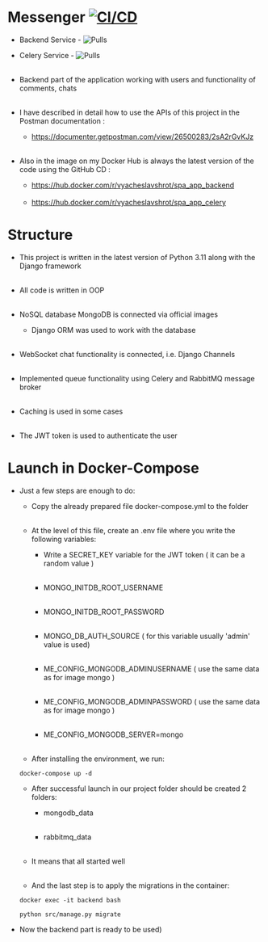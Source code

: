 # Messenger [![CI/CD](https://github.com/VyacheslavShrot/SpaApp/actions/workflows/cd.yml/badge.svg)](https://github.com/VyacheslavShrot/SpaApp/actions/workflows/cd.yml)  <br>

- Backend Service - ![Pulls](https://img.shields.io/docker/pulls/vyacheslavshrot/spa_app_backend)<br>
- Celery Service - ![Pulls](https://img.shields.io/docker/pulls/vyacheslavshrot/spa_app_celery)<br><br>

- Backend part of the application working with users and functionality of comments, chats<br><br>
- I have described in detail how to use the APIs of this project in the Postman documentation :
  - https://documenter.getpostman.com/view/26500283/2sA2rGvKJz
<br><br>
- Also in the image on my Docker Hub is always the latest version of the code using the GitHub CD :
  - https://hub.docker.com/r/vyacheslavshrot/spa_app_backend
<br><br>
  - https://hub.docker.com/r/vyacheslavshrot/spa_app_celery

# Structure

- This project is written in the latest version of Python 3.11 along with the Django framework<br><br>

- All code is written in OOP<br><br>

- NoSQL database MongoDB is connected via official images
  - Django ORM was used to work with the database<br><br>

- WebSocket chat functionality is connected, i.e. Django Channels<br><br>

- Implemented queue functionality using Celery and RabbitMQ message broker<br><br>

- Caching is used in some cases<br><br>

- The JWT token is used to authenticate the user

# Launch in Docker-Compose

- Just a few steps are enough to do:
  - Copy the already prepared file docker-compose.yml to the folder<br><br>
  
  - At the level of this file, create an .env file where you write the following variables:
    - Write a SECRET_KEY variable for the JWT token ( it can be a random value )<br><br>

    - MONGO_INITDB_ROOT_USERNAME<br><br>

    - MONGO_INITDB_ROOT_PASSWORD<br><br>
    
    - MONGO_DB_AUTH_SOURCE ( for this variable usually 'admin' value is used)<br><br>
    
    - ME_CONFIG_MONGODB_ADMINUSERNAME ( use the same data as for image mongo )<br><br>

    - ME_CONFIG_MONGODB_ADMINPASSWORD ( use the same data as for image mongo )<br><br>
    
    - ME_CONFIG_MONGODB_SERVER=mongo<br><br>

  - After installing the environment, we run:
  ```
  docker-compose up -d
  ```
  
  - After successful launch in our project folder should be created 2 folders:
    - mongodb_data<br><br>
    
    - rabbitmq_data<br><br>
    
  - It means that all started well<br><br>
  
  - And the last step is to apply the migrations in the container:
  ```
  docker exec -it backend bash
  ```
  ```
  python src/manage.py migrate
  ```
  
- Now the backend part is ready to be used)

